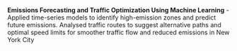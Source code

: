 **Emissions Forecasting and Traffic Optimization Using Machine Learning** - Applied time-series models to identify high-emission zones and predict future emissions. Analysed traffic routes to suggest alternative paths and optimal speed limits for smoother traffic flow and reduced emissions in New York City
